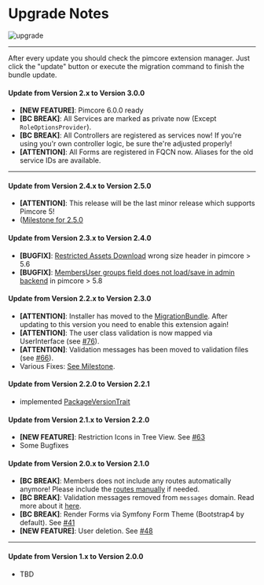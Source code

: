 # Upgrade Notes
![upgrade](https://user-images.githubusercontent.com/700119/31535145-3c01a264-affa-11e7-8d86-f04c33571f65.png)  

***

After every update you should check the pimcore extension manager. 
Just click the "update" button or execute the migration command to finish the bundle update.

#### Update from Version 2.x to Version 3.0.0
- **[NEW FEATURE]**: Pimcore 6.0.0 ready
- **[BC BREAK]**: All Services are marked as private now (Except `RoleOptionsProvider`).
- **[BC BREAK]**: All Controllers are registered as services now! If you're using you'r own controller logic, be sure the're adjusted properly!
- **[ATTENTION]**: All Forms are registered in FQCN now. Aliases for the old service IDs are available.

***

#### Update from Version 2.4.x to Version 2.5.0
- **[ATTENTION]**: This release will be the last minor release which supports Pimcore 5!
- ([Milestone for 2.5.0](https://github.com/dachcom-digital/pimcore-members/milestone/7?closed=1)

#### Update from Version 2.3.x to Version 2.4.0
- **[BUGFIX]**: [Restricted Assets Download](https://github.com/dachcom-digital/pimcore-members/issues/94) wrong size header in pimcore > 5.6
- **[BUGFIX]**: [MembersUser groups field does not load/save in admin backend](https://github.com/dachcom-digital/pimcore-members/issues/95) in pimcore > 5.8

#### Update from Version 2.2.x to Version 2.3.0
- **[ATTENTION]**: Installer has moved to the [MigrationBundle](https://github.com/dachcom-digital/pimcore-members/issues/74). After updating to this version you need to enable this extension again!
- **[ATTENTION]**: The user class validation is now mapped via UserInterface (see [#76](https://github.com/dachcom-digital/pimcore-members/issues/76)).
- **[ATTENTION]**: Validation messages has been moved to validation files (see [#66](https://github.com/dachcom-digital/pimcore-members/issues/66)).
- Various Fixes: [See Milestone](https://github.com/dachcom-digital/pimcore-members/milestone/5?closed=1).

#### Update from Version 2.2.0 to Version 2.2.1
- implemented [PackageVersionTrait](https://github.com/pimcore/pimcore/blob/master/lib/Extension/Bundle/Traits/PackageVersionTrait.php)

#### Update from Version 2.1.x to Version 2.2.0
- **[NEW FEATURE]**: Restriction Icons in Tree View. See [#63](https://github.com/dachcom-digital/pimcore-members/issues/63)
- Some Bugfixes

#### Update from Version 2.0.x to Version 2.1.0
- **[BC BREAK]**: Members does not include any routes automatically anymore! Please include the [routes manually](https://github.com/dachcom-digital/pimcore-members#route-installation) if needed.
- **[BC BREAK]**: Validation messages removed from `messages` domain. Read more about it [here](https://github.com/dachcom-digital/pimcore-members/issues/45).
- **[BC BREAK]**: Render Forms via Symfony Form Theme (Bootstrap4 by default). See [#41](https://github.com/dachcom-digital/pimcore-members/issues/41)
- **[NEW FEATURE]**: User deletion. See [#48](https://github.com/dachcom-digital/pimcore-members/issues/48)

***

#### Update from Version 1.x to Version 2.0.0
- TBD